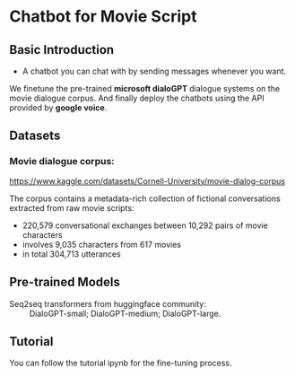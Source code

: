 # Chatbot for Movie Script

## Basic Introduction
* A chatbot you can chat with by sending messages whenever you want.  

We finetune the pre-trained **microsoft dialoGPT** dialogue systems on the movie dialogue corpus. And finally deploy the chatbots using the API provided by **google voice**.


## Datasets
### Movie dialogue corpus:
https://www.kaggle.com/datasets/Cornell-University/movie-dialog-corpus

The corpus contains a metadata-rich collection of fictional conversations extracted from raw movie scripts:

* 220,579 conversational exchanges between 10,292 pairs of movie characters
* involves 9,035 characters from 617 movies
* in total 304,713 utterances

## Pre-trained Models
Seq2seq transformers from huggingface community:  
$\qquad$ DialoGPT-small; DialoGPT-medium; DialoGPT-large.



## Tutorial
You can follow the tutorial ipynb for the fine-tuning process.
